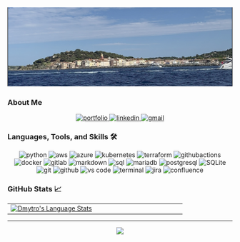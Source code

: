 <img src="./linkedin.png" alt="name banner" />

### About Me


<div align="center">
<a href="https:///">
<img src="https://img.shields.io/badge/check%20out%20my%20Portfolio-042549?style=for-the-badge&logo=moleculer&logoColor=white" alt="portfolio" />
</a>
<a href="https://www.linkedin.com/in/dmytro-serbeniuk/">
<img src="https://img.shields.io/badge/visit%20my%20Linkedin-0A66C2?style=for-the-badge&logo=linkedin&logoColor=white" alt="linkedin" />
</a>
<a href="mailto:dserbenyukgood@gmail.com">
<img src="https://img.shields.io/badge/email%20me-EA4335?style=for-the-badge&logo=gmail&logoColor=white" alt="gmail" />
</a>
</div>

### Languages, Tools, and Skills 🛠
<div align="center">
<img src="https://img.shields.io/badge/python-3776AB?style=for-the-badge&logo=python&logoColor=white" alt="python" /> 
<img src="https://img.shields.io/badge/aws-F05032?style=for-the-badge&logo=amazonaws&logoColor=white" alt="aws" />
<img src="https://img.shields.io/badge/azure-232F3E?style=for-the-badge&logo=azure&logoColor=white" alt="azure" />
<img src="https://img.shields.io/badge/kubernetes-3776AB?style=for-the-badge&logo=kubernetes&logoColor=white" alt="kubernetes" />
<img src="https://img.shields.io/badge/terraform-8A2BE2?style=for-the-badge&logo=terraform&logoColor=white" alt="terraform" />
<img src="https://img.shields.io/badge/githubactions-100000?style=for-the-badge&logo=githubactions&logoColor=white" alt="githubactions" />
<img src="https://img.shields.io/badge/docker-3776AB?style=for-the-badge&logo=docker&logoColor=white" alt="docker" />
<img src="https://img.shields.io/badge/gitlab-3776AB?style=for-the-badge&logo=gitlab&logoColor=white" alt="gitlab" />
<img src="https://img.shields.io/badge/Markdown-000000?style=for-the-badge&logo=markdown&logoColor=white" alt="markdown" />
<img src="https://img.shields.io/badge/SQL-407AFC?style=for-the-badge&logo=icloud&logoColor=white" alt="sql" />
<img src="https://img.shields.io/badge/mariadb-003545?style=for-the-badge&logo=mariadb&logoColor=white" alt="mariadb" />
<img src="https://img.shields.io/badge/postgresql-336791?style=for-the-badge&logo=postgresql&logoColor=white" alt="postgresql" />
<img src="https://img.shields.io/badge/sqlite-003B57?style=for-the-badge&logo=sqlite&logoColor=white" alt="SQLite" />
<img src="https://img.shields.io/badge/Git-F05032?style=for-the-badge&logo=git&logoColor=white" alt="git" />
<img src="https://img.shields.io/badge/GitHub-100000?style=for-the-badge&logo=github&logoColor=white" alt="github" />
<img src="https://img.shields.io/badge/vs%20code-007ACC?style=for-the-badge&logo=visual%20studio%20code&logoColor=white" alt="vs code" />
<img src="https://img.shields.io/badge/terminal%20commands-black?style=for-the-badge&logo=windows%20terminal&logoColor=white" alt="terminal" />
<img src="https://img.shields.io/badge/jira-0052CC?style=for-the-badge&logo=jira&logoColor=white" alt="jira" />
<img src="https://img.shields.io/badge/confluence-172B4D?style=for-the-badge&logo=confluence&logoColor=white" alt="confluence" />
</div>

### GitHub Stats 📈
<div align="center">
  <table width="100%">
    <tbody>
      <tr>
        <td width="50%" style="border: none !important;">
        <div align="center" width="100%">
          <a href="https://github.com/dimaserbenyuk">
            <img src="https://github-readme-stats.vercel.app/api/top-langs/?username=dimaserbenyuk&hide=ruby&layout=compact&hide_border=true&langs_count=6" alt="Dmytro's Language Stats" vertical-align="middle"/>
          </a>
        </div>
        </td>
        <td width="50%" style="border: none !important;">
        <div align="center" width="100%">
          <a href="https://github.com/dimaserbenyuk">
            <img src="https://github-readme-stats.vercel.app/api?username=dimaserbenyuk&show_icons=true&hide=stars&hide_border=true" alt="" vertical-align="middle"/>
          </a>
        </div>
        </td>
      </tr>
    </tbody>
  <table>
<div>

---

<div align='center'>

![](https://komarev.com/ghpvc/?username=dimaserbenyuk&label=Profile+Views)

</div>
